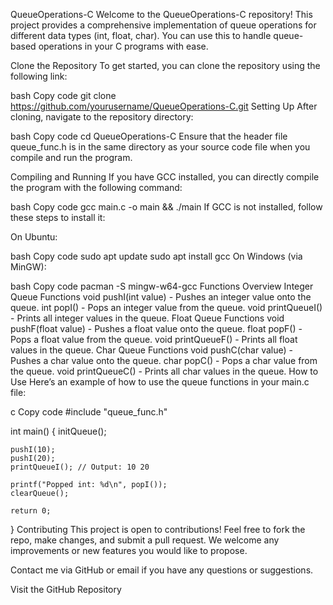 QueueOperations-C
Welcome to the QueueOperations-C repository! This project provides a comprehensive implementation of queue operations for different data types (int, float, char). You can use this to handle queue-based operations in your C programs with ease.

Clone the Repository
To get started, you can clone the repository using the following link:

bash
Copy code
git clone https://github.com/yourusername/QueueOperations-C.git
Setting Up
After cloning, navigate to the repository directory:

bash
Copy code
cd QueueOperations-C
Ensure that the header file queue_func.h is in the same directory as your source code file when you compile and run the program.

Compiling and Running
If you have GCC installed, you can directly compile the program with the following command:

bash
Copy code
gcc main.c -o main && ./main
If GCC is not installed, follow these steps to install it:

On Ubuntu:

bash
Copy code
sudo apt update
sudo apt install gcc
On Windows (via MinGW):

bash
Copy code
pacman -S mingw-w64-gcc
Functions Overview
Integer Queue Functions
void pushI(int value) - Pushes an integer value onto the queue.
int popI() - Pops an integer value from the queue.
void printQueueI() - Prints all integer values in the queue.
Float Queue Functions
void pushF(float value) - Pushes a float value onto the queue.
float popF() - Pops a float value from the queue.
void printQueueF() - Prints all float values in the queue.
Char Queue Functions
void pushC(char value) - Pushes a char value onto the queue.
char popC() - Pops a char value from the queue.
void printQueueC() - Prints all char values in the queue.
How to Use
Here’s an example of how to use the queue functions in your main.c file:

c
Copy code
#include "queue_func.h"

int main() {
    initQueue();

    pushI(10);
    pushI(20);
    printQueueI(); // Output: 10 20

    printf("Popped int: %d\n", popI());
    clearQueue();

    return 0;
}
Contributing
This project is open to contributions! Feel free to fork the repo, make changes, and submit a pull request. We welcome any improvements or new features you would like to propose.

Contact me via GitHub or email if you have any questions or suggestions.

Visit the GitHub Repository
